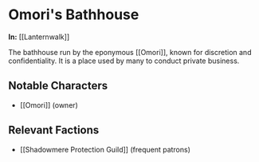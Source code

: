 # Omori's Bathhouse

**In:** [[Lanternwalk]]

The bathhouse run by the eponymous [[Omori]], known for discretion and confidentiality. It is a place used by many to conduct private business.
## Notable Characters

- [[Omori]] (owner)

## Relevant Factions

- [[Shadowmere Protection Guild]] (frequent patrons)
